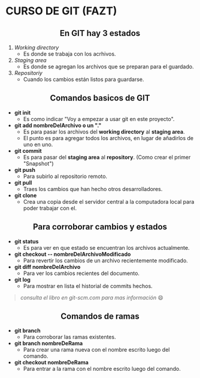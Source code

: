 # CURSO DE GIT (FAZT)

## <center> En **GIT** hay 3 estados </center>

1. *Working directory*
    * Es donde se trabaja con los acrhivos.
2. *Staging area*
    * Es donde se agregan los archivos que se preparan para el guardado.
3. *Repositoriy*
    * Cuando los cambios están listos para guardarse.

## <center> Comandos basicos de **GIT** </center>

* **git init**
    * Es como indicar "Voy a empezar a usar git en este proyecto".
* **git add nombreDelArchivo o un "."**
    * Es para pasar los archivos del **working directory** al **staging area**.
    * El punto es para agregar todos los archivos, en lugar de añadirlos de uno en uno.
* **git commit**
    * Es para pasar del **staging area** al **repository**. (Como crear el primer "Snapshot")
* **git push**
    * Para subirlo al repositorio remoto.
* **git pull**
    * Traes los cambios que han hecho otros desarrolladores.
* **git clone**
    * Crea una copia desde el servidor central a la computadora local para poder trabajar con el.

## <center> Para corroborar cambios y estados </center>
* **git status**
    * Es para ver en que estado se encuentran los archivos actualmente.
* **git checkout -- nombreDelArchivoModificado**
    * Para revertir los cambios de un archivo recientemente modificado.
* **git diff nombreDelArchivo**
    * Para ver los cambios recientes del documento.
* **git log**
    * Para mostrar en lista el historial de commits hechos.

> *consulta el libro en git-scm.com para mas información* :smile:

## <center> Comandos de ramas </center>

* **git branch**
    * Para corroborar las ramas existentes.
* **git branch nombreDeRama**
    * Para crear una rama nueva con el nombre escrito luego del comando.
* **git checkout nombreDeRama**
    * Para entrar a la rama con el nombre escrito luego del comando.


